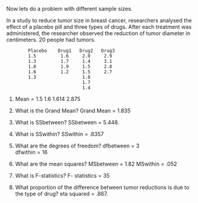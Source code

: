 Now lets do a problem with different sample sizes.

In a study to reduce tumor size in breast cancer, researchers analysed the effect of a placebo pill and three types of drugs.
After each treatment was administered, the researcher observed the reduction of tumor diameter in centimeters. 20 people had tumors.

            Placebo    Drug1   Drug2   Drug3
            1.5         1.6     2.0     2.9
            1.3         1.7     1.4     3.1
            1.8         1.9     1.5     2.8     
            1.6         1.2     1.5     2.7
            1.3                 1.8
                                1.7         
                                1.4

1. Mean =  1.5         1.6     1.614   2.875
 
2. What is the Grand Mean?
Grand Mean = 1.835 

3. What is SSbetween?
SSbetween = 5.448.

4. What is SSwithin?
SSwithin = .8357

5. What are the degrees of freedom?
dfbetween = 3   
dfwithin = 16

6. What are the mean squares?
MSbetween = 1.82
MSwithin = .052

7. What is F-statistics?
F- statistics = 35

8. What proportion of the difference between tumor reductions is due to the type of drug?
eta squared = .867.
